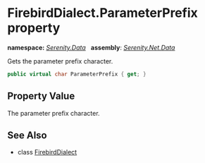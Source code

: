 # FirebirdDialect.ParameterPrefix property
**namespace:** *[Serenity.Data](../../README.md#serenity.data-namespace)*   **assembly**: *[Serenity.Net.Data](../../README.md)*

Gets the parameter prefix character.

```csharp
public virtual char ParameterPrefix { get; }
```

## Property Value

The parameter prefix character.

## See Also

* class [FirebirdDialect](../FirebirdDialect.md)